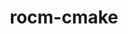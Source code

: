 ---
title: "rocm-cmake"
layout: cache
categories: [package, develop-2024-03-17]
meta: {"versions": ["6.0.2"], "compilers": ["gcc@=11.4.0"], "oss": ["ubuntu22.04"], "platforms": ["linux"], "targets": ["x86_64_v3"], "stacks": ["ml-linux-x86_64-rocm", "root"], "num_specs": 1, "num_specs_by_stack": {"root": 1, "ml-linux-x86_64-rocm": 1}}
spec_details: [{"hash": "a4w5mdy65yalnbq3skdkudbywkg5ht4f", "compiler": "gcc@=11.4.0", "versions": ["6.0.2"], "os": "ubuntu22.04", "platform": "linux", "target": "x86_64_v3", "variants": ["build_system=cmake", "build_type=Release", "generator=make", "~ipo"], "stacks": ["root", "ml-linux-x86_64-rocm"], "size": "-", "tarball": "https://binaries.spack.io/releases/develop-2024-03-17/build_cache/linux-ubuntu22.04-x86_64_v3/gcc-11.4.0/rocm-cmake-6.0.2/linux-ubuntu22.04-x86_64_v3-gcc-11.4.0-rocm-cmake-6.0.2-a4w5mdy65yalnbq3skdkudbywkg5ht4f.spack"}]
---